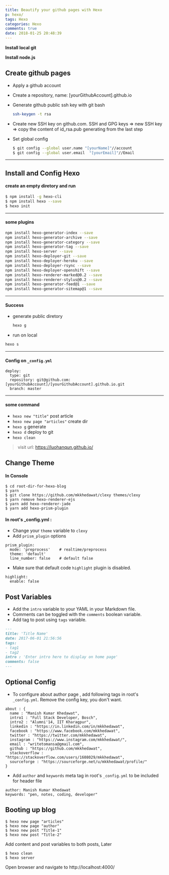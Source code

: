 ```yaml
---
title: Beautify your github pages with Hexo
p: hexo/
tags: Hexo
categories: Hexo
comments: true
date: 2018-01-25 20:48:39
---
```


**Install local git**

**Install node.js**

## Create github pages ##

- Apply a github account
- Create a repository, name: [yourGithubAccount].github.io
- Generate github public ssh key with git bash

    ``` bash
    ssh-keygen -t rsa
    ```
- Create new SSH key on github.com. SSH and GPG keys => new SSH key => copy the content of id_rsa.pub generating from the last step
	
- Set global config

    ``` bash
    $ git config --global user.name "[yourName]"//account
    $ git config --global user.email  "[yourEmail]"//Email
    ```
---


## Install and Config Hexo ##

#### create an empty diretory and run 

``` bash
$ npm install -g hexo-cli
$ npm install hexo --save
$ hexo init
```
---

#### some plugins

``` bash
npm install hexo-generator-index --save
npm install hexo-generator-archive --save
npm install hexo-generator-category --save
npm install hexo-generator-tag --save
npm install hexo-server --save
npm install hexo-deployer-git --save
npm install hexo-deployer-heroku --save
npm install hexo-deployer-rsync --save
npm install hexo-deployer-openshift --save
npm install hexo-renderer-marked@0.2 --save
npm install hexo-renderer-stylus@0.2 --save
npm install hexo-generator-feed@1 --save
npm install hexo-generator-sitemap@1 --save
```
---


#### Success

 - generate public diretory

    ``` bash
    hexo g
    ```

 - run on local
 ``` bash
hexo s
 ```
 ---


#### Config on `_config.yml`

```
deploy:
  type: git
  repository: git@github.com:[yourGithubAccount]/[yourGithubAccount].github.io.git
  branch: master
```
---

#### some command
 - `hexo new "title"` post article
 - `hexo new page "articles"` create dir
 - `hexo g` generate
 - `hexo d` deploy to git
 - `hexo clean`


> visit url: https://luohanqun.github.io/


## Change Theme

#### In Console
```
$ cd root-dir-for-hexo-blog
$ yarn
$ git clone https://github.com/mkkhedawat/clexy themes/clexy
$ yarn remove hexo-renderer-ejs
$ yarn add hexo-renderer-jade
$ yarn add hexo-prism-plugin
```
#### In root's _config.yml :

- Change your `theme` variable to `clexy`
- Add `prism_plugin` options
```
prism_plugin:
  mode: 'preprocess'    # realtime/preprocess
  theme: 'default'
  line_number: false    # default false
```
- Make sure that default code `highlight` plugin is disabled.
```
highlight:
  enable: false
```

## Post Variables

- Add the `intro` variable to your YAML in your Markdown file.
- Comments can be toggled with the `comments` boolean variable.
- Add tag to post using `tags` variable.

```md
---
title: 'Title Name'
date: 2017-06-01 21:56:56
tags:
- tag1
- tag2
intro : 'Enter intro here to display on home page'
comments: false
---
```

## Optional Config
- To configure about author page , add following tags in root's `_config.yml`. Remove the config key, you don't want.
```
about : {
  name : "Manish Kumar Khedawat",
  intro1 : "Full Stack Developer, Bosch",
  intro2 : "Alumni'14, IIT Kharagpur",
  linkedin : "https://in.linkedin.com/in/mkkhedawat",
  facebook : "https://www.facebook.com/mkkhedawat",
  twitter : "https://twitter.com/mkkhedawat",
  instagram : "https://www.instagram.com/mkkhedawat/",
  email : "writetomansa@gmail.com",
  github : "https://github.com/mkkhedawat",
  stackoverflow : "https://stackoverflow.com/users/1608029/mkkhedawat",
  sourceforge : "https://sourceforge.net/u/mkkhedawat/profile/"
}
```
- Add `author` and `keywords` meta tag in root's `_config.yml` to be included for header file
```
author: Manish Kumar Khedawat
keywords: "pen, notes, coding, developer"
```

## Booting up blog
```
$ hexo new page "articles"
$ hexo new page "author"
$ hexo new post "Title-1"
$ hexo new post "Title-2"
```
Add content and post variables to both posts, Later
```
$ hexo clean
$ hexo server
```
Open browser and navigate to http://localhost:4000/


